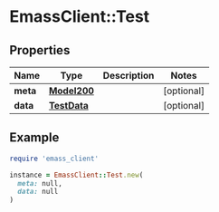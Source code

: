 # EmassClient::Test

## Properties

| Name | Type | Description | Notes |
| ---- | ---- | ----------- | ----- |
| **meta** | [**Model200**](Model200.md) |  | [optional] |
| **data** | [**TestData**](TestData.md) |  | [optional] |

## Example

```ruby
require 'emass_client'

instance = EmassClient::Test.new(
  meta: null,
  data: null
)
```

